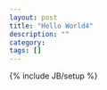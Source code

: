 ```yaml
---
layout: post
title: "Hello World4"
description: ""
category: 
tags: []
---
```

{% include JB/setup %}
